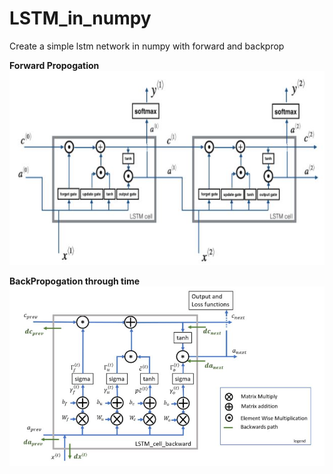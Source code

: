 # LSTM_in_numpy
Create a simple lstm network in numpy with forward and backprop

**Forward Propogation**
![alt text](https://github.com/shubhe25p/LSTM_in_numpy/blob/master/lstm.JPG)

**BackPropogation through time**
![alt text](lstm_back.jpg)


